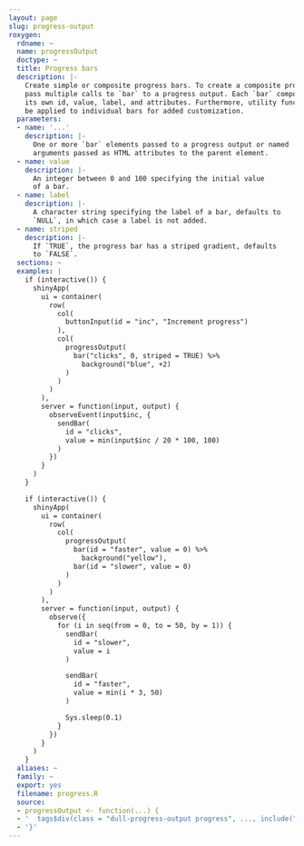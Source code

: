 ```yaml
---
layout: page
slug: progress-output
roxygen:
  rdname: ~
  name: progressOutput
  doctype: ~
  title: Progress bars
  description: |-
    Create simple or composite progress bars. To create a composite progress bar
    pass multiple calls to `bar` to a progress output. Each `bar` component has
    its own id, value, label, and attributes. Furthermore, utility functions may
    be applied to individual bars for added customization.
  parameters:
  - name: '...'
    description: |-
      One or more `bar` elements passed to a progress output or named
      arguments passed as HTML attributes to the parent element.
  - name: value
    description: |-
      An integer between 0 and 100 specifying the initial value
      of a bar.
  - name: label
    description: |-
      A character string specifying the label of a bar, defaults to
      `NULL`, in which case a label is not added.
  - name: striped
    description: |-
      If `TRUE`, the progress bar has a striped gradient, defaults
      to `FALSE`.
  sections: ~
  examples: |
    if (interactive()) {
      shinyApp(
        ui = container(
          row(
            col(
              buttonInput(id = "inc", "Increment progress")
            ),
            col(
              progressOutput(
                bar("clicks", 0, striped = TRUE) %>%
                  background("blue", +2)
              )
            )
          )
        ),
        server = function(input, output) {
          observeEvent(input$inc, {
            sendBar(
              id = "clicks",
              value = min(input$inc / 20 * 100, 100)
            )
          })
        }
      )
    }

    if (interactive()) {
      shinyApp(
        ui = container(
          row(
            col(
              progressOutput(
                bar(id = "faster", value = 0) %>%
                  background("yellow"),
                bar(id = "slower", value = 0)
              )
            )
          )
        ),
        server = function(input, output) {
          observe({
            for (i in seq(from = 0, to = 50, by = 1)) {
              sendBar(
                id = "slower",
                value = i
              )

              sendBar(
                id = "faster",
                value = min(i * 3, 50)
              )

              Sys.sleep(0.1)
            }
          })
        }
      )
    }
  aliases: ~
  family: ~
  export: yes
  filename: progress.R
  source:
  - progressOutput <- function(...) {
  - '  tags$div(class = "dull-progress-output progress", ..., include("core"))'
  - '}'
---
```

